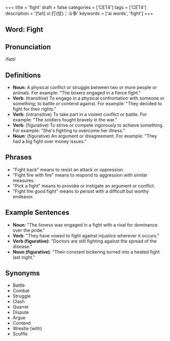 +++
title = 'fight'
draft = false
categories = ['CET4']
tags = ['CET4']
description = '[fait] vi.打(仗)；斗争'
keywords = ['ai words', 'fight']
+++

## Word: Fight

## Pronunciation
/faɪt/

## Definitions
- **Noun**: A physical conflict or struggle between two or more people or animals. For example: "The boxers engaged in a fierce fight."
- **Verb**: (transitive) To engage in a physical confrontation with someone or something; to battle or contend against. For example: "They decided to fight for their rights."
- **Verb**: (intransitive) To take part in a violent conflict or battle. For example: "The soldiers fought bravely in the war."
- **Verb**: (figurative) To strive or compete vigorously to achieve something. For example: "She's fighting to overcome her illness."
- **Noun**: (figurative) An argument or disagreement. For example: "They had a big fight over money issues."
  
## Phrases
- "Fight back" means to resist an attack or oppression.
- "Fight fire with fire" means to respond to aggression with similar measures.
- "Pick a fight" means to provoke or instigate an argument or conflict.
- "Fight the good fight" means to persist with a difficult but worthy endeavor.

## Example Sentences
- **Noun**: "The lioness was engaged in a fight with a rival for dominance over the pride."
- **Verb**: "They have vowed to fight against injustice wherever it occurs."
- **Verb (figurative)**: "Doctors are still fighting against the spread of the disease."
- **Noun (figurative)**: "Their constant bickering turned into a heated fight last night."

## Synonyms
- Battle
- Combat
- Struggle
- Clash
- Quarrel
- Dispute
- Argue
- Contend
- Wrestle (with) 
- Scuffle
